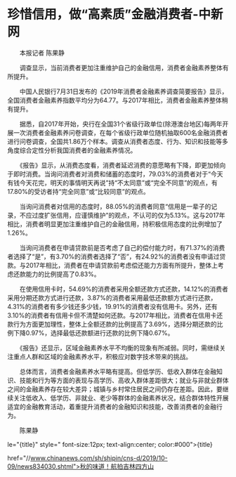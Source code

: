 # 珍惜信用，做“高素质”金融消费者-中新网

　　本报记者 陈果静

　　调查显示，当前消费者更加注重维护自己的金融信用，消费者金融素养整体有所提升。

　　中国人民银行7月31日发布的《2019年消费者金融素养调查简要报告》显示，全国消费者金融素养指数平均分为64.77。与2017年相比，消费者金融素养整体稍有提升。

　　据悉，自2017年开始，央行在全国31个省级行政单位(除港澳台地区)每两年开展一次消费者金融素养问卷调查，在每个省级行政单位随机抽取600名金融消费者进行问卷调查，全国共1.86万个样本。调查从消费者态度、行为、知识和技能等多角度综合定性分析我国消费者的金融素养情况。

　　《报告》显示，从消费态度看，消费者延迟消费的意愿略有下降，即更加倾向于即时消费。当询问消费者对消费和储蓄的态度时，79.03%的消费者对于“今天有钱今天花完，明天的事情明天再说”持“不太同意”或“完全不同意”的观点，有17.80%的受访者持“完全同意”或“比较同意”的观点。

　　当询问消费者对信用的态度时，88.05%的消费者同意“信用是一辈子的记录，不应过度扩张信用，应谨慎维护”的观点，不认可的仅为5.13%。这与2017年相比，消费者明显更加注重维护自己的金融信用，持积极信用态度的比例增加了1.26%。

　　当询问消费者在申请贷款前是否考虑了自己的偿付能力时，有71.37%的消费者选择了“是”，有3.70%的消费者选择了“否”，有24.92%的消费者没有申请过贷款。与2017年相比，消费者在申请贷款前考虑偿还能力方面有所提升，整体上考虑还款能力的比例提高了0.83%。

　　在使用信用卡时，54.69%的消费者采用全额还款方式还款，14.12%的消费者采用分期还款方式进行还款，3.87%的消费者采用最低还款额方式进行还款，4.31%的消费者有多少钱还多少钱，19.91%的消费者没有信用卡。另外，还有3.10%的消费者有信用卡但不清楚如何还款。与2017年相比，消费者在信用卡还款行为方面更加理性，整体上全额还款的比例提高了3.69%，选择分期还款的比例下降0.97%，选择最低还款额进行还款的比例下降0.67%。

　　《报告》还显示，区域金融素养水平不均衡的现象有所减弱。同时，需继续关注重点人群和区域的金融素养水平，积极应对数字技术带来的挑战。

　　总体而言，消费者金融素养水平略有提高。但低学历、低收入群体在金融知识、技能和行为等方面的表现与高学历、高收入群体差距很大；就业与非就业群体之间的金融素养存在较大差异；城镇与乡村常住居民之间仍存在差距。因此，要继续关注低收入、低学历、非就业、老少等群体的金融素养状况，结合群体特性开展适宜的金融教育活动，着重提升消费者的金融知识和技能，改善消费者的金融行为。

　　陈果静

le="{title}" style=" font-size:12px; text-align:center; color:#000">{title}

href="//www.chinanews.com/sh/shipin/cns-d/2019/10-09/news834030.shtml">秋的味道！航拍吉林四方山
